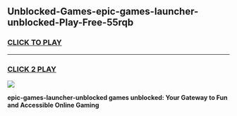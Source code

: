 
## Unblocked-Games-epic-games-launcher-unblocked-Play-Free-55rqb
<h3>
<a href="https://premium76.site?title=epic-games-launcher-unblocked&ref=10A">CLICK TO PLAY</a></h3>
<hr>

<h3>
<a href="https://premium76.site?title=epic-games-launcher-unblocked&ref=10A">CLICK 2 PLAY</a>
  
</h3>

<a href="https://premium76.site?title=epic-games-launcher-unblocked&ref=10A"><img src="https://clearcache.store/games.png"></a>


**epic-games-launcher-unblocked games unblocked: Your Gateway to Fun and Accessible Online Gaming**
